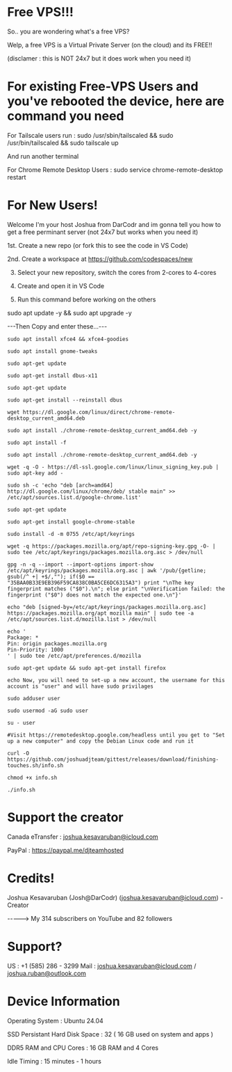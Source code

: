 # Free VPS!!!

So.. you are wondering what's a free VPS?

Welp, a free VPS is a Virtual Private Server (on the cloud) and its FREE!!

(disclamer : this is NOT 24x7 but it does work when you need it)

# For existing Free-VPS Users and you've rebooted the device, here are command you need

For Tailscale users run :  sudo /usr/sbin/tailscaled && sudo /usr/bin/tailscaled && sudo tailscale up 

And run another terminal

For Chrome Remote Desktop Users : sudo service chrome-remote-desktop restart

# For New Users!

Welcome I'm your host Joshua from DarCodr and im gonna tell you how to get a free perminant server (not 24x7 but works when you need it)

1st. Create a new repo (or fork this to see the code in VS Code)

2nd. Create a workspace at https://github.com/codespaces/new 

3. Select your new repository, switch the cores from 2-cores to 4-cores

4. Create and open it in VS Code

5. Run this command before working on the others

sudo apt update -y && sudo apt upgrade -y

---Then Copy and enter these...---

    

    sudo apt install xfce4 && xfce4-goodies

    sudo apt install gnome-tweaks

    sudo apt-get update

    sudo apt-get install dbus-x11

    sudo apt-get update

    sudo apt-get install --reinstall dbus

    wget https://dl.google.com/linux/direct/chrome-remote-desktop_current_amd64.deb

    sudo apt install ./chrome-remote-desktop_current_amd64.deb -y

    sudo apt install -f

    sudo apt install ./chrome-remote-desktop_current_amd64.deb -y

    wget -q -O - https://dl-ssl.google.com/linux/linux_signing_key.pub | sudo apt-key add -

    sudo sh -c 'echo "deb [arch=amd64] http://dl.google.com/linux/chrome/deb/ stable main" >> /etc/apt/sources.list.d/google-chrome.list'

    sudo apt-get update

    sudo apt-get install google-chrome-stable

    sudo install -d -m 0755 /etc/apt/keyrings

    wget -q https://packages.mozilla.org/apt/repo-signing-key.gpg -O- | sudo tee /etc/apt/keyrings/packages.mozilla.org.asc > /dev/null

    gpg -n -q --import --import-options import-show /etc/apt/keyrings/packages.mozilla.org.asc | awk '/pub/{getline; gsub(/^ +| +$/,""); if($0 == "35BAA0B33E9EB396F59CA838C0BA5CE6DC6315A3") print "\nThe key fingerprint matches ("$0").\n"; else print "\nVerification failed: the fingerprint ("$0") does not match the expected one.\n"}'

    echo "deb [signed-by=/etc/apt/keyrings/packages.mozilla.org.asc] https://packages.mozilla.org/apt mozilla main" | sudo tee -a /etc/apt/sources.list.d/mozilla.list > /dev/null

    echo '
    Package: *
    Pin: origin packages.mozilla.org
    Pin-Priority: 1000
    ' | sudo tee /etc/apt/preferences.d/mozilla

    sudo apt-get update && sudo apt-get install firefox

    echo Now, you will need to set-up a new account, the username for this account is "user" and will have sudo privilages

    sudo adduser user

    sudo usermod -aG sudo user

    su - user

    #Visit https://remotedesktop.google.com/headless until you get to "Set up a new computer" and copy the Debian Linux code and run it

    curl -O https://github.com/joshuadjteam/gittest/releases/download/finishing-touches.sh/info.sh

    chmod +x info.sh

    ./info.sh

# Support the creator

Canada eTransfer : joshua.kesavaruban@icloud.com

PayPal : https://paypal.me/djteamhosted

# Credits!

Joshua Kesavaruban (Josh@DarCodr) (joshua.kesavaruban@icloud.com) - Creator

 \-----> My 314 subscribers on YouTube and 82 followers

# Support?

US : +1 (585) 286 - 3299
Mail : joshua.kesavaruban@icloud.com / joshua.ruban@outlook.com

# Device Information

Operating System : Ubuntu 24.04

SSD Persistant Hard Disk Space : 32 ( 16 GB used on system and apps )

DDR5 RAM and CPU Cores : 16 GB RAM and 4 Cores 

Idle Timing : 15 minutes - 1 hours

